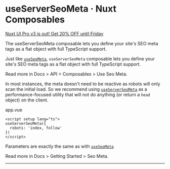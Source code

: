 # useServerSeoMeta · Nuxt Composables
[Nuxt UI Pro v3 is out! Get 20% OFF until Friday](https://ui.nuxt.com/pro/pricing)

The useServerSeoMeta composable lets you define your site's SEO meta tags as a flat object with full TypeScript support.

Just like [`useSeoMeta`](https://nuxt.com/docs/api/composables/use-seo-meta), `useServerSeoMeta` composable lets you define your site's SEO meta tags as a flat object with full TypeScript support.

Read more in Docs > API > Composables > Use Seo Meta.

In most instances, the meta doesn't need to be reactive as robots will only scan the initial load. So we recommend using [`useServerSeoMeta`](https://nuxt.com/docs/api/composables/use-server-seo-meta) as a performance-focused utility that will not do anything (or return a `head` object) on the client.

app.vue

```
<script setup lang="ts">
useServerSeoMeta({
  robots: 'index, follow'
})
</script>

```


Parameters are exactly the same as with [`useSeoMeta`](https://nuxt.com/docs/api/composables/use-seo-meta)

Read more in Docs > Getting Started > Seo Meta.

* * *